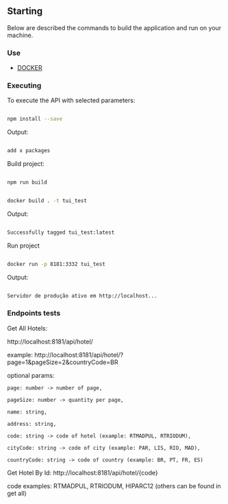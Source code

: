 ## Starting

Below are described the commands to build the application and run on your machine.

### Use

* [DOCKER](https://docs.docker.com/install/)

### Executing

To execute the API with selected parameters:

```bash

npm install --save

```

Output:

```bash

add x packages

```

Build project:

```bash

npm run build

```

```bash

docker build . -t tui_test

```

Output:

```bash

Successfully tagged tui_test:latest

```

Run project

```bash

docker run -p 8181:3332 tui_test

```

Output:

```bash

Servidor de produção ativo em http://localhost...

```

### Endpoints tests

Get All Hotels:

http://localhost:8181/api/hotel/

example: http://localhost:8181/api/hotel/?page=1&pageSize=2&countryCode=BR

optional params:

    page: number -> number of page,

    pageSize: number -> quantity per page,

    name: string,

    address: string,

    code: string -> code of hotel (example: RTMADPUL, RTRIODUM),

    cityCode: string -> code of city (example: PAR, LIS, RIO, MAD),

    countryCode: string -> code of country (example: BR, PT, FR, ES)


Get Hotel By Id:
http://localhost:8181/api/hotel/{code}

code examples: RTMADPUL, RTRIODUM, HIPARC12 (others can be found in get all)


